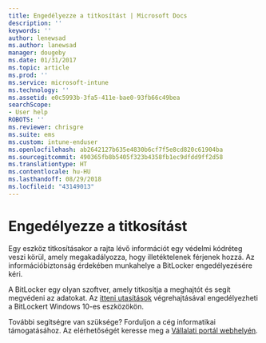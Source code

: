 ```yaml
---
title: Engedélyezze a titkosítást | Microsoft Docs
description: ''
keywords: ''
author: lenewsad
ms.author: lanewsad
manager: dougeby
ms.date: 01/31/2017
ms.topic: article
ms.prod: ''
ms.service: microsoft-intune
ms.technology: ''
ms.assetid: e0c5993b-3fa5-411e-bae0-93fb66c49bea
searchScope:
- User help
ROBOTS: ''
ms.reviewer: chrisgre
ms.suite: ems
ms.custom: intune-enduser
ms.openlocfilehash: ab2642127b635e4830b6cf7f5e8cd820c61904ba
ms.sourcegitcommit: 490365fb8b5405f323b4358fb1ec9dfdd9ff2d58
ms.translationtype: HT
ms.contentlocale: hu-HU
ms.lasthandoff: 08/29/2018
ms.locfileid: "43149013"
---
```

# <a name="you-need-to-enable-encryption"></a>Engedélyezze a titkosítást

Egy eszköz titkosításakor a rajta lévő információt egy védelmi kódréteg veszi körül, amely megakadályozza, hogy illetéktelenek férjenek hozzá. Az információbiztonság érdekében munkahelye a BitLocker engedélyezésére kéri.

A BitLocker egy olyan szoftver, amely titkosítja a meghajtót és segít megvédeni az adatokat. Az [itteni utasítások](https://gallery.technet.microsoft.com/How-to-turn-on-BitLocker-34294d3d) végrehajtásával engedélyezheti a BitLockert Windows 10-es eszközökön.

További segítségre van szüksége? Forduljon a cég informatikai támogatásához. Az elérhetőségét keresse meg a [Vállalati portál webhelyén](https://go.microsoft.com/fwlink/?linkid=2010980).
